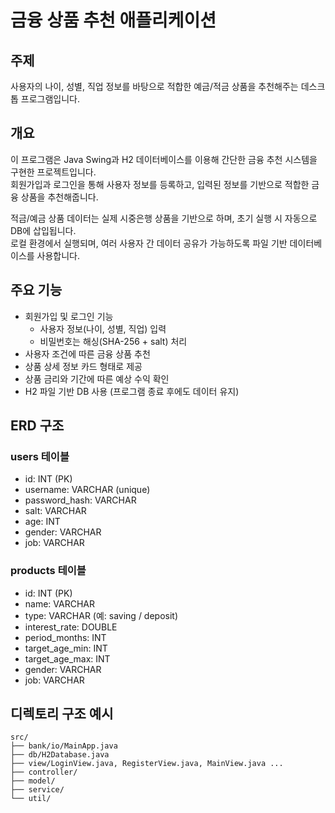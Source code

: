 # 금융 상품 추천 애플리케이션

## 주제
사용자의 나이, 성별, 직업 정보를 바탕으로 적합한 예금/적금 상품을 추천해주는 데스크톱 프로그램입니다.

## 개요
이 프로그램은 Java Swing과 H2 데이터베이스를 이용해 간단한 금융 추천 시스템을 구현한 프로젝트입니다.  
회원가입과 로그인을 통해 사용자 정보를 등록하고, 입력된 정보를 기반으로 적합한 금융 상품을 추천해줍니다.

적금/예금 상품 데이터는 실제 시중은행 상품을 기반으로 하며, 초기 실행 시 자동으로 DB에 삽입됩니다.  
로컬 환경에서 실행되며, 여러 사용자 간 데이터 공유가 가능하도록 파일 기반 데이터베이스를 사용합니다.

## 주요 기능

- 회원가입 및 로그인 기능
    - 사용자 정보(나이, 성별, 직업) 입력
    - 비밀번호는 해싱(SHA-256 + salt) 처리
- 사용자 조건에 따른 금융 상품 추천
- 상품 상세 정보 카드 형태로 제공
- 상품 금리와 기간에 따른 예상 수익 확인
- H2 파일 기반 DB 사용 (프로그램 종료 후에도 데이터 유지)


## ERD 구조

### users 테이블
- id: INT (PK)
- username: VARCHAR (unique)
- password_hash: VARCHAR
- salt: VARCHAR
- age: INT
- gender: VARCHAR
- job: VARCHAR

### products 테이블
- id: INT (PK)
- name: VARCHAR
- type: VARCHAR (예: saving / deposit)
- interest_rate: DOUBLE
- period_months: INT
- target_age_min: INT
- target_age_max: INT
- gender: VARCHAR
- job: VARCHAR

## 디렉토리 구조 예시

```
src/
├── bank/io/MainApp.java
├── db/H2Database.java
├── view/LoginView.java, RegisterView.java, MainView.java ...
├── controller/
├── model/
├── service/
└── util/
```

[//]: # (## 향후 개선 예정)

[//]: # (- 추천 결과 정렬/필터 기능)

[//]: # (- 사용자 가입 상품 기록)

[//]: # (- 수익 계산 결과 시각화)
